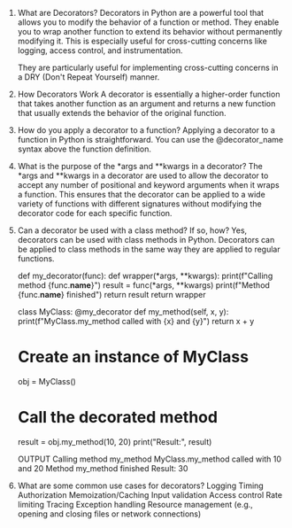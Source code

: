 1. What are Decorators?
    Decorators in Python are a powerful tool that allows you to modify the behavior of a function or method. They enable you to wrap another function to extend its behavior without permanently modifying it. This is especially useful for cross-cutting concerns like logging, access control, and instrumentation.

    They are particularly useful for implementing cross-cutting concerns in a DRY (Don't Repeat Yourself) manner.

2. How Decorators Work
    A decorator is essentially a higher-order function that takes another function as an argument and returns a new function that usually extends the behavior of the original function.

3. How do you apply a decorator to a function?
    Applying a decorator to a function in Python is straightforward. You can use the @decorator_name syntax above the function definition.

4. What is the purpose of the *args and **kwargs in a decorator?
    The *args and **kwargs in a decorator are used to allow the decorator to accept any number of positional and keyword arguments when it wraps a function. This ensures that the decorator can be applied to a wide variety of functions with different signatures without modifying the decorator code for each specific function.

5. Can a decorator be used with a class method? If so, how?
    Yes, decorators can be used with class methods in Python. Decorators can be applied to class methods in the same way they are applied to regular functions.

    def my_decorator(func):
        def wrapper(*args, **kwargs):
            print(f"Calling method {func.__name__}")
            result = func(*args, **kwargs)
            print(f"Method {func.__name__} finished")
            return result
        return wrapper

    class MyClass:
        @my_decorator
        def my_method(self, x, y):
            print(f"MyClass.my_method called with {x} and {y}")
            return x + y

    # Create an instance of MyClass
    obj = MyClass()

    # Call the decorated method
    result = obj.my_method(10, 20)
    print("Result:", result)

    OUTPUT
    Calling method my_method
    MyClass.my_method called with 10 and 20
    Method my_method finished
    Result: 30


6. What are some common use cases for decorators?
        Logging
        Timing
        Authorization
        Memoization/Caching
        Input validation
        Access control
        Rate limiting
        Tracing
        Exception handling
        Resource management (e.g., opening and closing files or network connections)